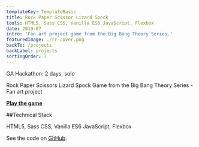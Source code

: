 ```yaml
---
templateKey: TemplateBasic
title: Rock Paper Scissor Lizard Spock
tools: HTML5, Sass CSS, Vanilla ES6 JavaScript, Flexbox
date: 2019-07
intro: 'Fan art project game from the Big Bang Theory Series.'
featuredImage: ./rr-cover.png
backTo: /projects
backLabel: projects
sortingOrder: 7
---
```


GA Hackathon: 2 days, solo

Rock Paper Scissors Lizard Spock Game from the Big Bang Theory Series - Fan art project

**<a href="https://gaebar.github.io/rock-paper-scissors-lizard-spock/index.html" target="_blank">Play the game</a>**

##Technical Stack

HTML5, Sass CSS, Vanilla ES6 JavaScript, Flexbox

See the code on <a href="https://github.com/gaebar/rock-paper-scissors-lizard-spock" target="_blank">GitHub</a>.
